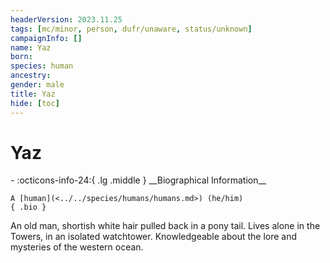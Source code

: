 ```yaml
---
headerVersion: 2023.11.25
tags: [mc/minor, person, dufr/unaware, status/unknown]
campaignInfo: []
name: Yaz
born:
species: human
ancestry:
gender: male
title: Yaz
hide: [toc]
---
```


# Yaz
<div class="grid cards ext-narrow-margin ext-one-column" markdown>
- :octicons-info-24:{ .lg .middle } __Biographical Information__

    A [human](<../../species/humans/humans.md>) (he/him)  
    { .bio }

</div>


An old man, shortish white hair pulled back in a pony tail. Lives alone in the Towers, in an isolated watchtower. Knowledgeable about the lore and mysteries of the western ocean.